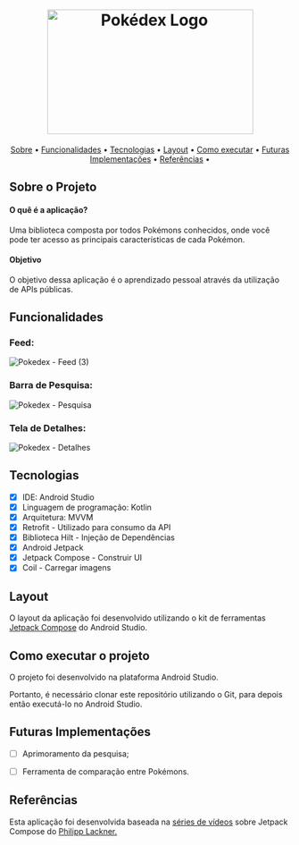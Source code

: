 <h1 align="center"> <a href="https://imgur.com/a7SYk1m"><img src="https://i.imgur.com/a7SYk1m.png?2" alt="Pokédex Logo" width="369" height="223"/></a> </h1>
  
 </h1>
	
 <p align="center">
 <a href="#-sobre-o-projeto">Sobre</a> •
 <a href="#-funcionalidades">Funcionalidades</a> •
 <a href="#-tecnologias">Tecnologias</a> • 
 <a href="#-layout">Layout</a> • 
 <a href="#-como-executar-o-projeto">Como executar</a> • 
 <a href="#-futuras-implementacoes">Futuras Implementações</a> •
 <a href="#-referencias">Referências</a> •
 
</p>
	
	
</h1>

<a id="-sobre-o-projeto"></a>

## Sobre o Projeto

<p align="center"> 
  <h4 align="left"> 
                O quê é a aplicação? 
	</h4>
Uma biblioteca composta por todos Pokémons conhecidos, onde você pode ter acesso as principais características de cada Pokémon.
	</p>

<p align="center"> 
  <h4 align="left"> 
                Objetivo 
	</h4>
O objetivo dessa aplicação é o aprendizado pessoal através da utilização de APIs públicas.
	</p>


<a id="-funcionalidades"></a>

## Funcionalidades

<h3>Feed:</h3>

![Pokedex - Feed (3)](https://user-images.githubusercontent.com/98984085/173739295-786121ec-c1a6-4989-8860-a33566cf20dd.gif)

<h3>Barra de Pesquisa:</h3>

![Pokedex - Pesquisa](https://user-images.githubusercontent.com/98984085/173741945-bd7dd277-4171-4424-bf2d-0da6b263e6cd.gif)

<h3>Tela de Detalhes:</h3>

![Pokedex - Detalhes](https://user-images.githubusercontent.com/98984085/173741976-41210b93-a143-49aa-9ef2-5e0f156c3f39.gif)


<a id="-tecnologias"></a>

## Tecnologias

- [x] IDE: Android Studio 
- [x] Linguagem de programação: Kotlin
- [X] Arquitetura: MVVM
- [x] Retrofit - Utilizado para consumo da API 
- [x] Biblioteca Hilt - Injeção de Dependências
- [x] Android Jetpack
- [x] Jetpack Compose - Construir UI
- [x] Coil - Carregar imagens

<a id="-layout"></a>

## Layout

O layout da aplicação foi desenvolvido utilizando o kit de ferramentas
[Jetpack Compose](https://developer.android.com/jetpack/compose?hl=pt-br) do Android Studio.


<a id="-como-executar-o-projeto"></a>

## Como executar o projeto

O projeto foi desenvolvido na plataforma Android Studio. 

Portanto, é necessário clonar este repositório utilizando o Git, para depois então executá-lo no Android Studio.


<a id="-futuras-implementacoes"></a>

## Futuras Implementações

- [ ] Aprimoramento da pesquisa;
- [ ] Ferramenta de comparação entre Pokémons.


<a id="-referencias"></a>

## Referências

Esta aplicação foi desenvolvida baseada na 
[séries de vídeos](https://www.youtube.com/playlist?list=PLQkwcJG4YTCTimTCpEL5FZgaWdIZQuB7m) sobre 
Jetpack Compose do [Philipp Lackner.](https://github.com/philipplackner)
